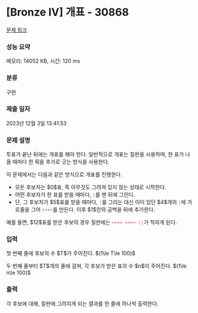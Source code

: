 # [Bronze IV] 개표 - 30868 

[문제 링크](https://www.acmicpc.net/problem/30868) 

### 성능 요약

메모리: 14052 KB, 시간: 120 ms

### 분류

구현

### 제출 일자

2023년 12월 3일 13:41:53

### 문제 설명

<p>투표가 끝난 뒤에는 개표를 해야 한다. 일반적으로 개표는 칠판을 사용하며, 한 표가 나올 때마다 한 획을 추가로 긋는 방식을 사용한다.</p>

<p>이 문제에서는 다음과 같은 방식으로 개표를 진행한다.</p>

<ul>
	<li>모든 후보자는 $0$표, 즉 아무것도 그려져 있지 않는 상태로 시작한다.</li>
	<li>어떤 후보자가 한 표를 받을 때마다, <span style="color:#e74c3c;"><code>|</code></span>를 맨 뒤에 그린다.</li>
	<li>단, 그 후보자가 $5$표를 받을 때마다, <span style="color:#e74c3c;"><code>|</code></span>를 그리는 대신 이미 있던 $4$개의 <span style="color:#e74c3c;"><code>|</code></span>에 가로줄을 그어 <span style="color:#e74c3c;"><code>++++</code></span>를 만든다. 이후 $1$칸의 공백을 뒤에 추가한다.</li>
</ul>

<p>예를 들면, $12$표를 받은 후보의 경우 칠판에는 <span style="color:#e74c3c;"><code>++++ ++++ ||</code></span>가 적히게 된다.</p>

### 입력 

 <p>첫 번째 줄에 후보의 수 $T$가 주어진다. $(1\le T\le 100)$</p>

<p>두 번째 줄부터 $T$개의 줄에 걸쳐, 각 후보가 받은 표의 수 $n$이 주어진다. $(1\le n\le 100)$</p>

### 출력 

 <p>각 후보에 대해, 칠판에 그려지게 되는 결과를 한 줄에 하나씩 출력한다.</p>

